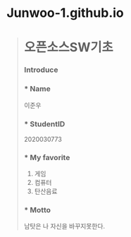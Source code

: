 # Junwoo-1.github.io   

> # 오픈소스SW기초   
>   
> ### Introduce   
>   
> ### * Name   
> 이준우   
>   
> ### * StudentID   
> 2020030773   
>   
> ### * My favorite   
> 1. 게임   
> 2. 컴퓨터   
> 3. 탄산음료   
>   
> ### * Motto   
> 남탓은 나 자신을 바꾸지못한다.
